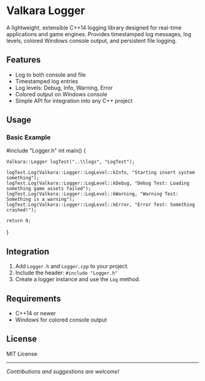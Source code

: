 # Valkara Logger

A lightweight, extensible C++14 logging library designed for real-time applications and game engines. Provides timestamped log messages, log levels, colored Windows console output, and persistent file logging.

## Features

- Log to both console and file
- Timestamped log entries
- Log levels: Debug, Info, Warning, Error
- Colored output on Windows console
- Simple API for integration into any C++ project

## Usage

### Basic Example

#include "Logger.h"
int main()
{

    Valkara::Logger logTest("..\\logs", "LogTest");

    logTest.Log(Valkara::Logger::LogLevel::kInfo, "Starting insert system something");
    logTest.Log(Valkara::Logger::LogLevel::kDebug, "Debug Test: Loading something game assets failed");
    logTest.Log(Valkara::Logger::LogLevel::kWarning, "Warning Test: Something is a warning");
    logTest.Log(Valkara::Logger::LogLevel::kError, "Error Test: Something crashed!");

    return 0;
} 



## Integration

1. Add `Logger.h` and `Logger.cpp` to your project.
2. Include the header: `#include "Logger.h"`
3. Create a logger instance and use the `Log` method.

## Requirements

- C++14 or newer
- Windows for colored console output

## License

MIT License

---

*Contributions and suggestions are welcome!*
